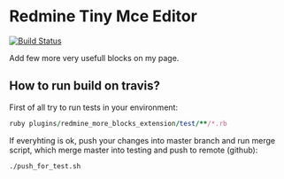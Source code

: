 Redmine Tiny Mce Editor
=======================

[![Build Status](https://travis-ci.org/kiv-redmine/redmine_more_blocks_extension.svg)](https://travis-ci.org/kiv-redmine/redmine_more_blocks_extension)

Add few more very usefull blocks on my page.

How to run build on travis?
---------------------------
First of all try to run tests in your environment:

```ruby
ruby plugins/redmine_more_blocks_extension/test/**/*.rb
```

If everyhting is ok, push your changes into master branch and run merge script, which merge master into testing and push to remote (github):

```bash
./push_for_test.sh
```

